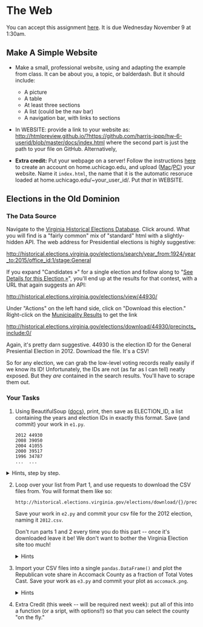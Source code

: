 # The Web

You can accept this assignment [here](https://classroom.github.com/assignment-invitations/66526f93dac8e6a95ed82fff64faad2b).  It is due Wednesday November 9 at 1:30am.

## Make A Simple Website

* Make a small, professional website, using and adapting the example from class.  It can be about you, a topic, or balderdash.  But it should include:

  * A picture
  * A table
  * At least three sections
  * A list (could be the nav bar)
  * A navigation bar, with links to sections

* In WEBSITE: provide a link to your website as:
  http://htmlpreview.github.io/?https://github.com/harris-ippp/hw-6-userid/blob/master/docs/index.html
  where the second part is just the path to your file on GitHub.  Alternatively, 

* **Extra credit:** Put your webpage on a server!  Follow the instructions [here](https://answers.uchicago.edu/page.php?id=15886) to create an account on home.uchicago.edu, and upload ([Mac](https://answers.uchicago.edu/page.php?id=15895)/[PC](https://answers.uchicago.edu/page.php?id=15893)) your website.  Name it `index.html`, the name that it is the automatic resoruce loaded at home.uchicago.edu/~your_user_id/.  Put _that_ in WEBSITE.



## Elections in the Old Dominion

### The Data Source

Navigate to the [Virginia Historical Elections Database](http://historical.elections.virginia.gov/).  Click around.  What you will find is a "fairly common" mix of "standard" html with a slightly-hidden API.  The web address for Presidential elections is highly suggestive:

http://historical.elections.virginia.gov/elections/search/year_from:1924/year_to:2015/office_id:1/stage:General

If you expand "Candidates »" for a single election and follow along to "[See Details for this Election »](http://historical.elections.virginia.gov/elections/view/44930/)", you'll end up at the results for that contest, with a URL that again suggests an API:

http://historical.elections.virginia.gov/elections/view/44930/

Under "Actions" on the left hand side, click on "Download this election."  Right-click on the [Municipality Results](http://historical.elections.virginia.gov/elections/download/44930/precincts_include:0/) to get the link

http://historical.elections.virginia.gov/elections/download/44930/precincts_include:0/

Again, it's pretty darn suggestive.  44930 is the election ID for the General Presiential Election in 2012.  Download the file.  It's a CSV!  

So for any election, we can grab the low-level voting records really easily if we know its ID!  Unfortunately, the IDs are not (as far as I can tell) neatly exposed.  But they _are_ contained in the search results.  You'll have to scrape them out.

### Your Tasks

1. Using BeautifulSoup ([docs](https://www.crummy.com/software/BeautifulSoup/bs4/doc/)), print, then save as ELECTION_ID, a list containing the years and election IDs in exactly this format.  Save (and commit) your work in `e1.py`.
   ```
   2012 44930
   2008 39050
   2004 41055
   2000 39517
   1996 34787
   ...  ...
   ```
  <details>
  <summary>Hints, step by step.</summary>
  If you are reading this, make sure you understand the big picture, before you try to implement the steps.
  Otherwise the steps will be meaningless and confusing.
    * Search within the the source for the first election id, 44930.  It appears twice, once in a row ID and once in a link.  I think the row will be easier to use.
    * Set up your `soup` as we did in class: make the `requests.get()`, save it, and parse it.
    * Grab all of the instances where the class is `election_item`, like `soup.find_all(tag_type, class_name)`, i.e., `soup.find_all("tr", "election_item")`.
    * Extract the IDs; split them on dashes to extract the numbers.
    * Now, _within that same row_ `row.find()` the cell containing the year, using the same syntax as above.  Recall that `find()` yields the first instance, instead of the list.  What are the tag and the class, now?  
    * Grab the year using `.string` (or `.contents[0]`).
  </details>

2. Loop over your list from Part 1, and use requests to download the CSV files from.
   You will format them like so:

   ```
   http://historical.elections.virginia.gov/elections/download/{}/precincts_include:0/
   ```

   Save your work in `e2.py` and commit your csv file for the 2012 election, naming it `2012.csv`.

   Don't run parts 1 and 2 every time you do this part -- once it's downloaded leave it be!
   We don't want to bother the Virginia Election site too much!

   <details>
   <summary>Hints</summary>
   * Loop over a file using: `for line in open("ELECTION_ID"):`.
   * You can print the contents of the response using `resp.text`.
     Instead, write them to files (see slide 8 of [lecture 3B](https://github.com/harris-ippp/lectures/raw/master/03/files.pdf)) with a meaningful name structure:
     ```
     file_name = year +".csv"
     with open(file_name, "w") as out:
       out.write(resp.text)
     ```
  </details>


3. Import your CSV files into a single `pandas.DataFrame()` and plot the Republican vote share in Accomack County as a fraction of Total Votes Cast.  Save your work as `e3.py` and commit your plot as `accomack.png`.

   <details>
   <summary>Hints</summary>
   * The challenge is in the `read_csv()`: there are empty columns, and the 'relevant' column names (party names) are in the second row.  So you need to import that single row as a dictionary, to change the column names.  You can do the setup, like so
     ```
     header = pd.read_csv("president_general_2004.csv", nrows = 1).dropna(axis = 1)
     d = header.iloc[0].to_dict()

     df = pd.read_csv("president_general_2004.csv", index_col = 0,
                    thousands = ",", skiprows = [1])

     df.rename(inplace = True, columns = d) # rename to democrat/republican
     df.dropna(inplace = True, axis = 1)    # drop empty columns
     df["Year"] = 2004
     ```
   * Write a for loop, saving up all of your dataframes (elections) in a list.  Then `concat' them together.  You'll probably want just these columns:
     ```
     ["Democratic", "Republican", "Total Votes Cast", "Year"]
     ```
   * Then you just need to define a new column, Republican Share, and plot that against year.
  </details>

4. Extra Credit (this week -- will be required next week): put all of this into a function (or a sript, with options!!) so that you can select the county "on the fly."

